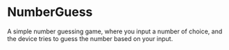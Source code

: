 # NumberGuess
A simple number guessing game, where you input a number of choice, and the device tries to guess the number based on your input.
